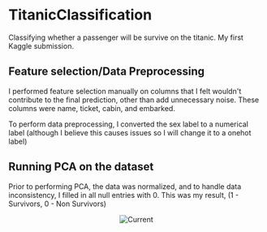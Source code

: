 # TitanicClassification
Classifying whether a passenger will be survive on the titanic. My first Kaggle submission.

## Feature selection/Data Preprocessing
I performed feature selection manually on columns that I felt wouldn't contribute to the final prediction, other than add unnecessary noise. These columns were name, ticket, cabin, and embarked.

To perform data preprocessing, I converted the sex label to a numerical label (although I believe this causes issues so I will change it to a onehot label)

## Running PCA on the dataset
Prior to performing PCA, the data was normalized, and to handle data inconsistency, I filled in all null entries with 0.
This was my result, (1 - Survivors, 0 - Non Survivors)
<p align="center">
  <img src="https://i.imgur.com/B1AAM9B.png" alt="Current"/>
</p>
